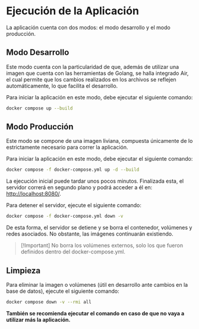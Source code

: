 # Ejecución de la Aplicación

La aplicación cuenta con dos modos: el modo desarrollo y el modo producción.

## Modo Desarrollo

Este modo cuenta con la particularidad de que, además de utilizar una imagen que cuenta con las herramientas de Golang, se halla integrado Air, el cual permite que los cambios realizados en los archivos se reflejen automáticamente, lo que facilita el desarrollo.

Para iniciar la aplicación en este modo, debe ejecutar el siguiente comando:

```bash
docker compose up --build
```

## Modo Producción

Este modo se compone de una imagen liviana, compuesta únicamente de lo estrictamente necesario para correr la aplicación.

Para iniciar la aplicación en este modo, debe ejecutar el siguiente comando:

```bash
docker compose -f docker-compose.yml up -d --build
```

La ejecución inicial puede tardar unos pocos minutos. Finalizada esta, el servidor correrá en segundo plano y podrá acceder a él en: <http://localhost:8080/>.

Para detener el servidor, ejecute el siguiente comando:

```bash
docker compose -f docker-compose.yml down -v
```

De esta forma, el servidor se detiene y se borra el contenedor, volúmenes y redes asociados. No obstante, las imágenes continuarán existiendo.

> [!Important] No borra los volúmenes externos, solo los que fueron definidos dentro del docker-compose.yml.

## Limpieza

Para eliminar la imagen o volúmenes (útil en desarrollo ante cambios en la base de datos), ejecute el siguiente comando:

```sh
docker compose down -v --rmi all
```

**También se recomienda ejecutar el comando en caso de que no vaya a utilizar más la aplicación.**
